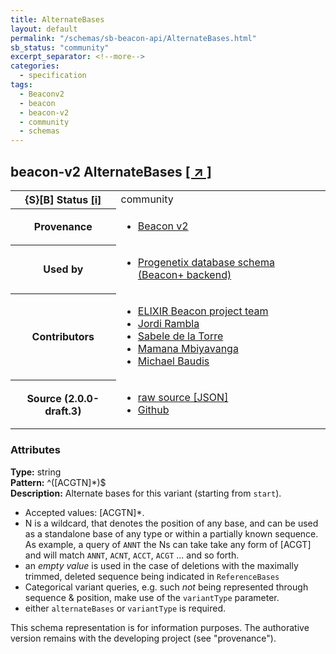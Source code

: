 ```yaml
---
title: AlternateBases
layout: default
permalink: "/schemas/sb-beacon-api/AlternateBases.html"
sb_status: "community"
excerpt_separator: <!--more-->
categories:
  - specification
tags:
  - Beaconv2
  - beacon
  - beacon-v2
  - community
  - schemas
---
```


<div id="schema-header-title">
  <h2><span id="schema-header-title-project">beacon-v2</span> AlternateBases <a href="https://github.com/ga4gh-beacon/sb-beacon-api" target="_BLANK">[ &nearr; ]</a></h2>
</div>

<table id="schema-header-table">
<tr>
<th>{S}[B] Status <a href="https://schemablocks.org/about/sb-status-levels.html">[i]</a></th>
<td><div id="schema-header-status">community</div></td>
</tr>
<tr><th>Provenance</th><td><ul>
<li><a href="https://github.com/ga4gh-beacon/specification-v2">Beacon v2</a></li>
</ul></td></tr>
<tr><th>Used by</th><td><ul>
<li><a href="https://github.com/progenetix/schemas/">Progenetix database schema (Beacon+ backend)</a></li>
</ul></td></tr>


<!--more-->
<tr><th>Contributors</th><td><ul>
<li><a href="https://beacon-project.io/categories/people.html">ELIXIR Beacon project team</a></li>
<li><a href="https://github.com/jrambla">Jordi Rambla</a></li>
<li><a href="https://github.com/sdelatorrep">Sabele de la Torre</a></li>
<li><a href="https://github.com/mamanambiya">Mamana Mbiyavanga</a></li>
<li><a href="https://orcid.org/0000-0002-9903-4248">Michael Baudis</a></li>
</ul></td></tr>
<tr><th>Source (2.0.0-draft.3)</th><td><ul>
<li><a href="current/AlternateBases.json" target="_BLANK">raw source [JSON]</a></li>
<li><a href="https://github.com/ga4gh-beacon/sb-beacon-api/blob/master/schemas/AlternateBases.yaml" target="_BLANK">Github</a></li>
</ul></td></tr>
</table>

<div id="schema-attributes-title"><h3>Attributes</h3></div>

  
__Type:__ string  
__Pattern:__ ^([ACGTN]*)$  
__Description:__ Alternate bases for this variant (starting from `start`).
* Accepted values: [ACGTN]*.
* N is a wildcard, that denotes the position of any base, and can be
used as a standalone base of any type or within a partially known
sequence. As example, a query of `ANNT` the Ns can take take any form of
[ACGT] and will match `ANNT`, `ACNT`, `ACCT`, `ACGT` ... and so forth.
* an *empty value* is used in the case of deletions with the maximally
trimmed, deleted sequence being indicated in `ReferenceBases`
* Categorical variant queries, e.g. such *not* being represented through
sequence & position, make use of the `variantType` parameter.
* either `alternateBases` or `variantType` is required.
<div id="schema-footer"> This schema representation is for information purposes. The authorative  version remains with the developing project (see "provenance"). </div>


